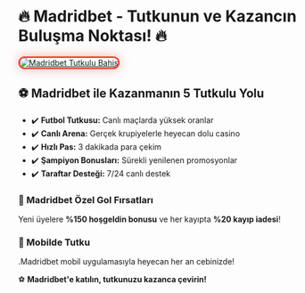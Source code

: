 <h1>🔥 Madridbet - Tutkunun ve Kazancın Buluşma Noktası! 🔥</h1>

<a href="https://t.me/+vT5xydT9LLBlMzA0" title="Madridbet Resmi Giriş">
  <img src="https://i.ibb.co/BtMhhf6/g-venligiris.jpg" alt="Madridbet Tutkulu Bahis" style="max-width: 100%; border: 3px solid #e74c3c; border-radius: 15px; box-shadow: 0px 0px 20px rgba(231, 76, 60, 0.4);">
</a>

<h2>⚽ Madridbet ile Kazanmanın 5 Tutkulu Yolu</h2>
<ul>
  <li>✔️ <strong>Futbol Tutkusu:</strong> Canlı maçlarda yüksek oranlar</li>
  <li>✔️ <strong>Canlı Arena:</strong> Gerçek krupiyelerle heyecan dolu casino</li>
  <li>✔️ <strong>Hızlı Pas:</strong> 3 dakikada para çekim</li>
  <li>✔️ <strong>Şampiyon Bonusları:</strong> Sürekli yenilenen promosyonlar</li>
  <li>✔️ <strong>Taraftar Desteği:</strong> 7/24 canlı destek</li>
</ul>

<h3>🎯 Madridbet Özel Gol Fırsatları</h3>
<p>Yeni üyelere <strong>%150 hoşgeldin bonusu</strong> ve her kayıpta <strong>%20 kayıp iadesi</strong>!</p>

<h3>📱 Mobilde Tutku</h3>
<p>.Madridbet mobil uygulamasıyla heyecan her an cebinizde!</p>

<p>⚽ <strong>Madridbet'e katılın, tutkunuzu kazanca çevirin!</strong></p>

<meta name="description" content="Madridbet ile futbol tutkusu ve yüksek kazanç bir arada! Canlı bahis, casino ve özel bonuslar için Madridbet giriş adresini kullanın.">
